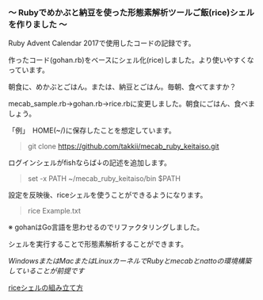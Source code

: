 ### 〜 Rubyでめかぶと納豆を使った形態素解析ツールご飯(rice)シェルを作りました 〜

Ruby Advent Calendar 2017で使用したコードの記録です。

作ったコード(gohan.rb)をベースにシェル化(rice)しました。より使いやすくなっています。

朝食に、めかぶとごはん。または、納豆とごはん。毎朝、食べてますか？

mecab_sample.rb→gohan.rb→rice.rbに変更しました。朝食にごはん、食べましょう。

「例」　HOME(~/)に保存したことを想定しています。

> git clone https://github.com/takkii/mecab_ruby_keitaiso.git

ログインシェルがfishならば↓の記述を追加します。

> set -x PATH ~/mecab_ruby_keitaiso/bin $PATH

設定を反映後、riceシェルを使うことができるようになります。

> rice Example.txt

※ gohanはGo言語を思わせるのでリファクタリングしました。

シェルを実行することで形態素解析することができます。

*WindowsまたはMacまたはLinuxカーネルでRubyとmecabとnattoの環境構築していることが前提です*

[riceシェルの組み立て方](http://takkii.hatenablog.com/entry/2017/11/22/215228)
